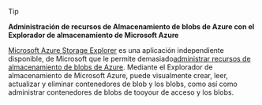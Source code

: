 > [!TIP]
> 
> **Administración de recursos de Almacenamiento de blobs de Azure con el Explorador de almacenamiento de Microsoft Azure**
> 
> [Microsoft Azure Storage Explorer](../articles/vs-azure-tools-storage-manage-with-storage-explorer.md) es una aplicación independiente disponible, de Microsoft que le permite demasiado[administrar recursos de almacenamiento de blobs de Azure](../articles/vs-azure-tools-storage-explorer-blobs.md). Mediante el Explorador de almacenamiento de Microsoft Azure, puede visualmente crear, leer, actualizar y eliminar contenedores de blob y los blobs, como así como administrar contenedores de blobs de tooyour de acceso y los blobs.


